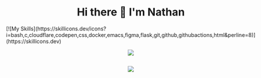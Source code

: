 
<div style="display:flex; flex-direction:column;align-items:center;">
 <h1 style="text-align:center;">Hi there 👋 I'm Nathan</h1>
 [![My Skills](https://skillicons.dev/icons?i=bash,c,cloudflare,codepen,css,docker,emacs,figma,flask,git,github,githubactions,html&perline=8)](https://skillicons.dev)
<p align="center">
<img src="https://github-readme-stats.vercel.app/api?username=NathanCoquelin&show_icons=true&theme=github_dark_dimmed&count_private=true"/>
 </p>
 <p align="center">
 <img src="https://github-readme-stats.vercel.app/api/top-langs?username=NathanCoquelin&theme=github_dark_dimmed&count_private=true"/>
 </p>
</div>
